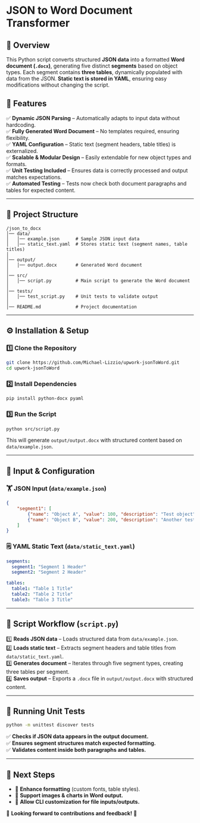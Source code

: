 # JSON to Word Document Transformer

## 📌 Overview  
This Python script converts structured **JSON data** into a formatted **Word document (`.docx`)**, generating five distinct **segments** based on object types. Each segment contains **three tables**, dynamically populated with data from the JSON. **Static text is stored in YAML**, ensuring easy modifications without changing the script.

## 🔧 Features  
✅ **Dynamic JSON Parsing** – Automatically adapts to input data without hardcoding.  
✅ **Fully Generated Word Document** – No templates required, ensuring flexibility.  
✅ **YAML Configuration** – Static text (segment headers, table titles) is externalized.  
✅ **Scalable & Modular Design** – Easily extendable for new object types and formats.  
✅ **Unit Testing Included** – Ensures data is correctly processed and output matches expectations.  
✅ **Automated Testing** – Tests now check both document paragraphs and tables for expected content.  

---

## 📂 Project Structure  
```
/json_to_docx
│── data/
│   │── example.json      # Sample JSON input data
│   │── static_text.yaml  # Stores static text (segment names, table titles)
│
│── output/
│   │── output.docx       # Generated Word document
│
│── src/
│   │── script.py         # Main script to generate the Word document
│
│── tests/
│   │── test_script.py    # Unit tests to validate output
│
│── README.md             # Project documentation
```

---

## ⚙️ Installation & Setup  

### 1️⃣ Clone the Repository  
```sh
git clone https://github.com/Michael-Lizzio/upwork-jsonToWord.git
cd upwork-jsonToWord
```

### 2️⃣ Install Dependencies  
```sh
pip install python-docx pyaml
```

### 3️⃣ Run the Script  
```sh
python src/script.py
```
This will generate `output/output.docx` with structured content based on `data/example.json`.

---

## 💑 Input & Configuration  

### 🏋️ JSON Input (`data/example.json`)
```json
{
    "segment1": [
        {"name": "Object A", "value": 100, "description": "Test object"},
        {"name": "Object B", "value": 200, "description": "Another test"}
    ]
}
```

### 🗒️ YAML Static Text (`data/static_text.yaml`)
```yaml
segments:
  segment1: "Segment 1 Header"
  segment2: "Segment 2 Header"

tables:
  table1: "Table 1 Title"
  table2: "Table 2 Title"
  table3: "Table 3 Title"
```

---

## 🚀 Script Workflow (`script.py`)  

1️⃣ **Reads JSON data** – Loads structured data from `data/example.json`.  
2️⃣ **Loads static text** – Extracts segment headers and table titles from `data/static_text.yaml`.  
3️⃣ **Generates document** – Iterates through five segment types, creating three tables per segment.  
4️⃣ **Saves output** – Exports a `.docx` file in `output/output.docx` with structured content.  

---

## 🧠 Running Unit Tests  
```sh
python -m unittest discover tests
```
✅ **Checks if JSON data appears in the output document.**  
✅ **Ensures segment structures match expected formatting.**  
✅ **Validates content inside both paragraphs and tables.**  

---

## 📌 Next Steps  
- 🏰️ **Enhance formatting** (custom fonts, table styles).  
- 📄 **Support images & charts in Word output.**  
- 🔄 **Allow CLI customization for file inputs/outputs.**  

🌟 **Looking forward to contributions and feedback!** 🚀
